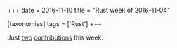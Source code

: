 +++
date = 2016-11-10
title = "Rust week of 2016-11-04"

[taxonomies]
tags = ['Rust']
+++

Just [two][] [contributions] this week.

  [two]: https://github.com/hannobraun/inotify-rs/pull/37
  [contributions]: https://github.com/rust-lang/rust/pull/37680
